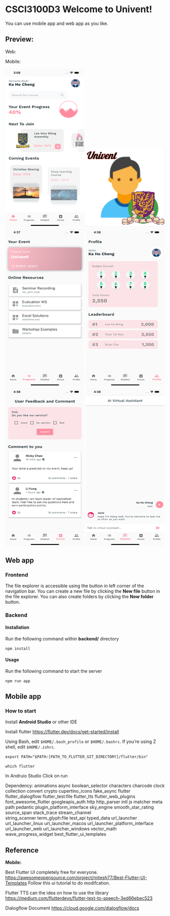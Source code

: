 # CSCI3100D3 Welcome to Univent!

You can use mobile app and web app as you like.

## Preview:

Web:

Mobile:

<img src="https://github.com/AlbertngSeadragon/CSCI3100D3/blob/main/Mobile%20Home%20Page.png" width="250" height="500">

<img src="https://github.com/AlbertngSeadragon/CSCI3100D3/blob/main/Mobile%20Icon.png" width="250" height="250">

<img src="https://github.com/AlbertngSeadragon/CSCI3100D3/blob/main/Simulator%20Screen%20Shot%20-%20iPhone%2012%20Pro%20Max%20-%202021-03-18%20at%2016.37.53.png" width="250" height="500">

<img src="https://github.com/AlbertngSeadragon/CSCI3100D3/blob/main/Simulator%20Screen%20Shot%20-%20iPhone%2012%20Pro%20Max%20-%202021-03-18%20at%2016.38.03.png " width="250" height="500">

<img src="https://github.com/AlbertngSeadragon/CSCI3100D3/blob/main/Simulator%20Screen%20Shot%20-%20iPhone%2012%20Pro%20Max%20-%202021-03-18%20at%2016.38.10.png" width="250" height="500">

<img src="https://github.com/AlbertngSeadragon/CSCI3100D3/blob/main/Simulator%20Screen%20Shot%20-%20iPhone%2012%20Pro%20Max%20-%202021-03-18%20at%2016.38.33.png " width="250" height="500">

## Web app

### Frontend
The file explorer is accessible using the button in left corner of the navigation bar. You can create a new file by clicking the **New file** button in the file explorer. You can also create folders by clicking the **New folder** button.

### Backend

#### Installation

Run the following command within **backend/** directory

    npm install

#### Usage

Run the following command to start the server

    npm run app

## Mobile app

### How to start
Install **Android Studio** or other IDE

Install flutter https://flutter.dev/docs/get-started/install

Using Bash, edit `$HOME/.bash_profile` or `$HOME/.bashrc`. If you’re using Z shell, edit `$HOME/.zshrc`.

```
export PATH="$PATH:[PATH_TO_FLUTTER_GIT_DIRECTORY]/flutter/bin"
```
```
which flutter
```
In Andruio Studio Click on run

Dependency:
animations
async
boolean_selector
characters
charcode
clock
collection
convert
crypto
cupertino_icons
fake_async
flutter
flutter_dialogflow
flutter_test:file
flutter_tts
flutter_web_plugins
font_awesome_flutter
googleapis_auth
http
http_parser
intl
js
matcher
meta
path
pedantic
plugin_platform_interface
sky_engine
smooth_star_rating
source_span
stack_trace 
stream_channel  
string_scanner
term_glyph:file
test_api
typed_data
url_launcher
url_launcher_linux
url_launcher_macos
url_launcher_platform_interface 
url_launcher_web
url_launcher_windows
vector_math
wave_progress_widget
best_flutter_ui_templates

## Reference
**Mobile:**

Best Flutter UI completely free for everyone. https://awesomeopensource.com/project/mitesh77/Best-Flutter-UI-Templates Follow this ui tutorial to do modifcation.

Flutter TTS can the idea on how to use the library https://medium.com/flutterdevs/flutter-text-to-speech-3ed66ebec523

Dialogflow Document https://cloud.google.com/dialogflow/docs
